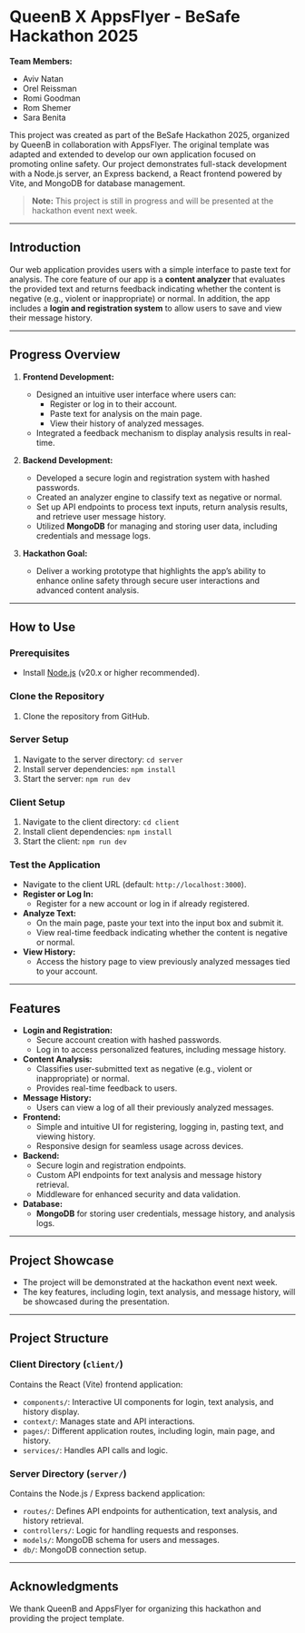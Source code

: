 # **QueenB X AppsFlyer - BeSafe Hackathon 2025**

**Team Members:**  
- Aviv Natan
- Orel Reissman
- Romi Goodman
- Rom Shemer  
- Sara Benita  
  
This project was created as part of the BeSafe Hackathon 2025, organized by QueenB in collaboration with AppsFlyer. The original template was adapted and extended to develop our own application focused on promoting online safety. Our project demonstrates full-stack development with a Node.js server, an Express backend, a React frontend powered by Vite, and MongoDB for database management.

> **Note:** This project is still in progress and will be presented at the hackathon event next week.

---

## **Introduction**

Our web application provides users with a simple interface to paste text for analysis. The core feature of our app is a **content analyzer** that evaluates the provided text and returns feedback indicating whether the content is negative (e.g., violent or inappropriate) or normal. In addition, the app includes a **login and registration system** to allow users to save and view their message history.

---

## **Progress Overview**
1. **Frontend Development:**
   - Designed an intuitive user interface where users can:
     - Register or log in to their account.
     - Paste text for analysis on the main page.
     - View their history of analyzed messages.
   - Integrated a feedback mechanism to display analysis results in real-time.

2. **Backend Development:**
   - Developed a secure login and registration system with hashed passwords.
   - Created an analyzer engine to classify text as negative or normal.
   - Set up API endpoints to process text inputs, return analysis results, and retrieve user message history.
   - Utilized **MongoDB** for managing and storing user data, including credentials and message logs.

3. **Hackathon Goal:**
   - Deliver a working prototype that highlights the app’s ability to enhance online safety through secure user interactions and advanced content analysis.

---

## **How to Use**

### Prerequisites
- Install [Node.js](https://nodejs.org/en) (v20.x or higher recommended).

### Clone the Repository
1. Clone the repository from GitHub.

### Server Setup
1. Navigate to the server directory: `cd server`
2. Install server dependencies: `npm install`
3. Start the server: `npm run dev`

### Client Setup
1. Navigate to the client directory: `cd client`
2. Install client dependencies: `npm install`
3. Start the client: `npm run dev`

### Test the Application
- Navigate to the client URL (default: `http://localhost:3000`).
- **Register or Log In:**
  - Register for a new account or log in if already registered.
- **Analyze Text:**
  - On the main page, paste your text into the input box and submit it.
  - View real-time feedback indicating whether the content is negative or normal.
- **View History:**
  - Access the history page to view previously analyzed messages tied to your account.

---

## **Features**
- **Login and Registration:**
  - Secure account creation with hashed passwords.
  - Log in to access personalized features, including message history.
- **Content Analysis:**
  - Classifies user-submitted text as negative (e.g., violent or inappropriate) or normal.
  - Provides real-time feedback to users.
- **Message History:**
  - Users can view a log of all their previously analyzed messages.
- **Frontend:**
  - Simple and intuitive UI for registering, logging in, pasting text, and viewing history.
  - Responsive design for seamless usage across devices.
- **Backend:**
  - Secure login and registration endpoints.
  - Custom API endpoints for text analysis and message history retrieval.
  - Middleware for enhanced security and data validation.
- **Database:**
  - **MongoDB** for storing user credentials, message history, and analysis logs.

---

## **Project Showcase**
- The project will be demonstrated at the hackathon event next week.
- The key features, including login, text analysis, and message history, will be showcased during the presentation.

---

## **Project Structure**

### Client Directory (`client/`)
Contains the React (Vite) frontend application:
- `components/`: Interactive UI components for login, text analysis, and history display.
- `context/`: Manages state and API interactions.
- `pages/`: Different application routes, including login, main page, and history.
- `services/`: Handles API calls and logic.

### Server Directory (`server/`)
Contains the Node.js / Express backend application:
- `routes/`: Defines API endpoints for authentication, text analysis, and history retrieval.
- `controllers/`: Logic for handling requests and responses.
- `models/`: MongoDB schema for users and messages.
- `db/`: MongoDB connection setup.

---

## **Acknowledgments**
We thank QueenB and AppsFlyer for organizing this hackathon and providing the project template.
